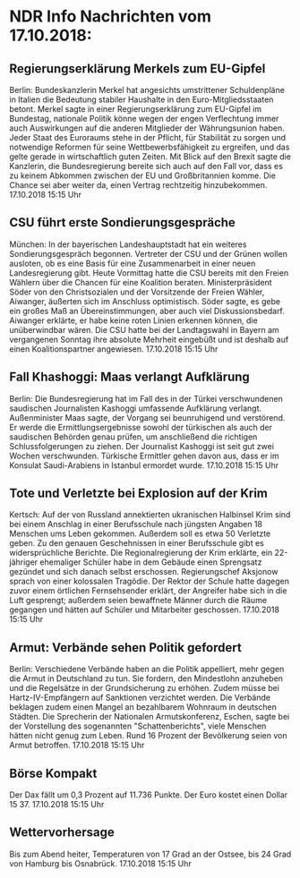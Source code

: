 # NDR Info Nachrichten vom 17.10.2018:


## Regierungserklärung Merkels zum EU-Gipfel
Berlin: Bundeskanzlerin Merkel hat angesichts umstrittener Schuldenpläne in Italien die Bedeutung stabiler Haushalte in den Euro-Mitgliedsstaaten betont. Merkel sagte in einer Regierungserklärung zum EU-Gipfel im Bundestag, nationale Politik könne wegen der engen Verflechtung immer auch Auswirkungen auf die anderen Mitglieder der Währungsunion haben. Jeder Staat des Euroraums stehe in der Pflicht, für Stabilität zu sorgen und notwendige Reformen für seine Wettbewerbsfähigkeit zu ergreifen, und das gelte gerade in wirtschaftlich guten Zeiten. Mit Blick auf den Brexit sagte die Kanzlerin, die Bundesregierung bereite sich auch auf den Fall vor, dass es zu keinem Abkommen zwischen der EU und Großbritannien komme. Die Chance sei aber weiter da, einen Vertrag rechtzeitig hinzubekommen. 17.10.2018 15:15 Uhr 

## CSU führt erste Sondierungsgespräche
München: In der bayerischen Landeshauptstadt hat ein weiteres Sondierungsgespräch begonnen. Vertreter der CSU und der Grünen wollen ausloten, ob es eine Basis für eine Zusammenarbeit in einer neuen Landesregierung gibt. Heute Vormittag hatte die CSU bereits mit den Freien Wählern über die Chancen für eine Koalition beraten. Ministerpräsident Söder von den Christsozialen und der Vorsitzende der Freien Wähler, Aiwanger, äußerten sich im Anschluss optimistisch. Söder sagte, es gebe ein großes Maß an Übereinstimmungen, aber auch viel Diskussionsbedarf. Aiwanger erklärte, er habe keine roten Linien erkennen können, die unüberwindbar wären. Die CSU hatte bei der Landtagswahl in Bayern am vergangenen Sonntag ihre absolute Mehrheit eingebüßt und ist deshalb auf einen Koalitionspartner angewiesen. 17.10.2018 15:15 Uhr 

## Fall Khashoggi: Maas verlangt Aufklärung
Berlin: Die Bundesregierung hat im Fall des in der Türkei verschwundenen saudischen Journalisten Kashoggi umfassende Aufklärung verlangt. Außenminister Maas sagte, der Vorgang sei beunruhigend und verstörend. Er werde die Ermittlungsergebnisse sowohl der türkischen als auch der saudischen Behörden genau prüfen, um anschließend die richtigen Schlussfolgerungen zu ziehen. Der Journalist Kashoggi ist seit gut zwei Wochen verschwunden. Türkische Ermittler gehen davon aus, dass er im Konsulat Saudi-Arabiens in Istanbul ermordet wurde. 17.10.2018 15:15 Uhr 

## Tote und Verletzte bei Explosion auf der Krim
Kertsch: Auf der von Russland annektierten ukranischen Halbinsel Krim sind bei einem Anschlag in einer Berufsschule nach jüngsten  Angaben 18 Menschen ums Leben gekommen. Außerdem soll es etwa 50 Verletzte geben. Zu den genauen Geschehnissen in einer Berufsschule gibt es widersprüchliche Berichte. Die Regionalregierung der Krim erklärte, ein 22-jähriger ehemaliger Schüler habe in dem Gebäude einen Sprengsatz gezündet und sich danach selbst erschossen. Regierungschef Aksjonow sprach von einer kolossalen Tragödie. Der Rektor der Schule hatte dagegen zuvor einem örtlichen Fernsehsender erklärt, der Angreifer habe sich in die Luft gesprengt; außerdem seien bewaffnete Männer durch die Räume gegangen und hätten auf Schüler und Mitarbeiter geschossen. 17.10.2018 15:15 Uhr 

## Armut: Verbände sehen Politik gefordert
Berlin: Verschiedene Verbände haben an die Politik appelliert, mehr gegen die Armut in Deutschland zu tun. Sie fordern, den Mindestlohn anzuheben und die Regelsätze in der Grundsicherung zu erhöhen. Zudem müsse bei Hartz-IV-Empfängern auf Sanktionen verzichtet werden. Die Verbände beklagen zudem einen Mangel an bezahlbarem Wohnraum in deutschen Städten. Die Sprecherin der Nationalen Armutskonferenz, Eschen, sagte bei der Vorstellung des sogenannten "Schattenberichts", viele Menschen hätten nicht genug zum Leben. Rund 16 Prozent der Bevölkerung seien von Armut betroffen. 17.10.2018 15:15 Uhr 

## Börse Kompakt
Der Dax fällt um 0,3 Prozent auf 11.736   Punkte. Der Euro kostet einen Dollar 15 37. 17.10.2018 15:15 Uhr 

## Wettervorhersage
Bis zum Abend heiter, Temperaturen von 17 Grad an der Ostsee, bis 24 Grad von Hamburg bis  Osnabrück. 17.10.2018 15:15 Uhr 
